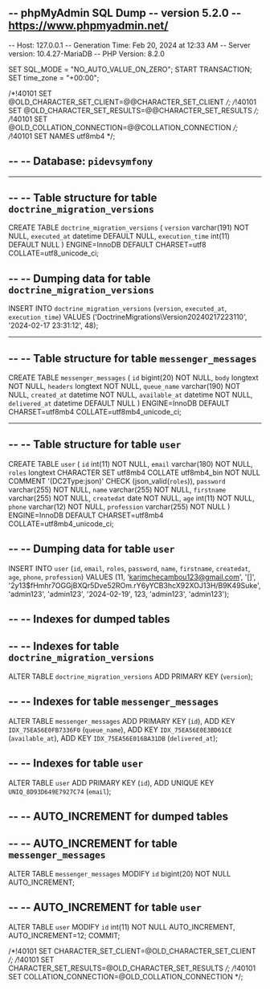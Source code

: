 -- phpMyAdmin SQL Dump
-- version 5.2.0
-- https://www.phpmyadmin.net/
--
-- Host: 127.0.0.1
-- Generation Time: Feb 20, 2024 at 12:33 AM
-- Server version: 10.4.27-MariaDB
-- PHP Version: 8.2.0

SET SQL_MODE = "NO_AUTO_VALUE_ON_ZERO";
START TRANSACTION;
SET time_zone = "+00:00";


/*!40101 SET @OLD_CHARACTER_SET_CLIENT=@@CHARACTER_SET_CLIENT */;
/*!40101 SET @OLD_CHARACTER_SET_RESULTS=@@CHARACTER_SET_RESULTS */;
/*!40101 SET @OLD_COLLATION_CONNECTION=@@COLLATION_CONNECTION */;
/*!40101 SET NAMES utf8mb4 */;

--
-- Database: `pidevsymfony`
--

-- --------------------------------------------------------

--
-- Table structure for table `doctrine_migration_versions`
--

CREATE TABLE `doctrine_migration_versions` (
  `version` varchar(191) NOT NULL,
  `executed_at` datetime DEFAULT NULL,
  `execution_time` int(11) DEFAULT NULL
) ENGINE=InnoDB DEFAULT CHARSET=utf8 COLLATE=utf8_unicode_ci;

--
-- Dumping data for table `doctrine_migration_versions`
--

INSERT INTO `doctrine_migration_versions` (`version`, `executed_at`, `execution_time`) VALUES
('DoctrineMigrations\\Version20240217223110', '2024-02-17 23:31:12', 48);

-- --------------------------------------------------------

--
-- Table structure for table `messenger_messages`
--

CREATE TABLE `messenger_messages` (
  `id` bigint(20) NOT NULL,
  `body` longtext NOT NULL,
  `headers` longtext NOT NULL,
  `queue_name` varchar(190) NOT NULL,
  `created_at` datetime NOT NULL,
  `available_at` datetime NOT NULL,
  `delivered_at` datetime DEFAULT NULL
) ENGINE=InnoDB DEFAULT CHARSET=utf8mb4 COLLATE=utf8mb4_unicode_ci;

-- --------------------------------------------------------

--
-- Table structure for table `user`
--

CREATE TABLE `user` (
  `id` int(11) NOT NULL,
  `email` varchar(180) NOT NULL,
  `roles` longtext CHARACTER SET utf8mb4 COLLATE utf8mb4_bin NOT NULL COMMENT '(DC2Type:json)' CHECK (json_valid(`roles`)),
  `password` varchar(255) NOT NULL,
  `name` varchar(255) NOT NULL,
  `firstname` varchar(255) NOT NULL,
  `createdat` date NOT NULL,
  `age` int(11) NOT NULL,
  `phone` varchar(12) NOT NULL,
  `profession` varchar(255) NOT NULL
) ENGINE=InnoDB DEFAULT CHARSET=utf8mb4 COLLATE=utf8mb4_unicode_ci;

--
-- Dumping data for table `user`
--

INSERT INTO `user` (`id`, `email`, `roles`, `password`, `name`, `firstname`, `createdat`, `age`, `phone`, `profession`) VALUES
(11, 'karimchecambou123@gmail.com', '[]', '$2y$13$fHmhr7OGGjBXQr5Dve52ROm.rY6yYCB3hcX92XOJ13H/B9K49Suke', 'admin123', 'admin123', '2024-02-19', 123, 'admin123', 'admin123');

--
-- Indexes for dumped tables
--

--
-- Indexes for table `doctrine_migration_versions`
--
ALTER TABLE `doctrine_migration_versions`
  ADD PRIMARY KEY (`version`);

--
-- Indexes for table `messenger_messages`
--
ALTER TABLE `messenger_messages`
  ADD PRIMARY KEY (`id`),
  ADD KEY `IDX_75EA56E0FB7336F0` (`queue_name`),
  ADD KEY `IDX_75EA56E0E3BD61CE` (`available_at`),
  ADD KEY `IDX_75EA56E016BA31DB` (`delivered_at`);

--
-- Indexes for table `user`
--
ALTER TABLE `user`
  ADD PRIMARY KEY (`id`),
  ADD UNIQUE KEY `UNIQ_8D93D649E7927C74` (`email`);

--
-- AUTO_INCREMENT for dumped tables
--

--
-- AUTO_INCREMENT for table `messenger_messages`
--
ALTER TABLE `messenger_messages`
  MODIFY `id` bigint(20) NOT NULL AUTO_INCREMENT;

--
-- AUTO_INCREMENT for table `user`
--
ALTER TABLE `user`
  MODIFY `id` int(11) NOT NULL AUTO_INCREMENT, AUTO_INCREMENT=12;
COMMIT;

/*!40101 SET CHARACTER_SET_CLIENT=@OLD_CHARACTER_SET_CLIENT */;
/*!40101 SET CHARACTER_SET_RESULTS=@OLD_CHARACTER_SET_RESULTS */;
/*!40101 SET COLLATION_CONNECTION=@OLD_COLLATION_CONNECTION */;
